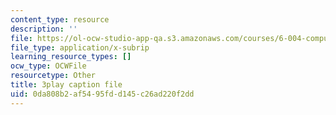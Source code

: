 ```yaml
---
content_type: resource
description: ''
file: https://ol-ocw-studio-app-qa.s3.amazonaws.com/courses/6-004-computation-structures-spring-2017/0da808b2af5495fdd145c26ad220f2dd_VdRC2raV8fA.srt
file_type: application/x-subrip
learning_resource_types: []
ocw_type: OCWFile
resourcetype: Other
title: 3play caption file
uid: 0da808b2-af54-95fd-d145-c26ad220f2dd
---
```

